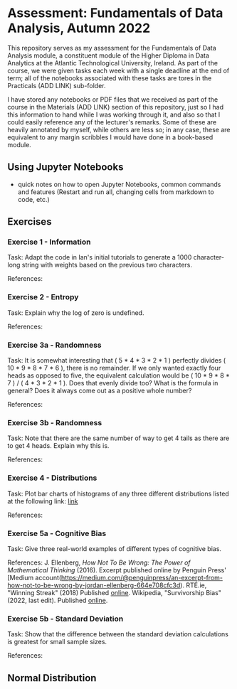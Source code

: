 # Assessment: Fundamentals of Data Analysis, Autumn 2022

This repository serves as my assessment for the Fundamentals of Data Analysis module, a constituent module of the Higher Diploma in Data Analytics at the Atlantic Technological University, Ireland. As part of the course, we were given tasks each week with a single deadline at the end of term; all of the notebooks associated with these tasks are tores in the Practicals (ADD LINK) sub-folder.

I have stored any notebooks or PDF files that we received as part of the course in the Materials (ADD LINK) section of this repository, just so I had this information to hand while I was working through it, and also so that I could easily reference any of the lecturer's remarks. Some of these are heavily annotated by myself, while others are less so; in any case, these are equivalent to any margin scribbles I would have done in a book-based module.


## Using Jupyter Notebooks
- quick notes on how to open Jupyter Notebooks, common commands and features (Restart and run all, changing cells from markdown to code, etc.)


## Exercises

### Exercise 1 - Information

Task: Adapt the code in Ian's initial tutorials to generate a 1000 character-long string with weights based on the previous two characters.

References:

### Exercise 2 - Entropy

Task: Explain why the log of zero is undefined.

References:

### Exercise 3a - Randomness 

Task: It is somewhat interesting that ( 5 * 4 * 3 * 2 * 1 ) perfectly divides ( 10 * 9 * 8 * 7 * 6 ), there is no remainder. If we only wanted exactly four heads as opposed to five, the equivalent calculation would be ( 10 * 9 * 8 * 7 ) / ( 4 * 3 * 2 * 1 ). Does that evenly divide too? What is the formula in general? Does it always come out as a positive whole number?

References:

### Exercise 3b - Randomness

Task: Note that there are the same number of way to get 4 tails as there are to get 4 heads. Explain why this is.

References:

### Exercise 4 - Distributions

Task: Plot bar charts of histograms of any three different distributions listed at the following link: [link](https://numpy.org/doc/stable/reference/random/generator.html#distributions)

References:

### Exercise 5a - Cognitive Bias

Task: Give three real-world examples of different types of cognitive bias.

References: 
J. Ellenberg, <i>How Not To Be Wrong: The Power of Mathematical Thinking</i> (2016). Excerpt published online by Penguin Press' [Medium account(https://medium.com/@penguinpress/an-excerpt-from-how-not-to-be-wrong-by-jordan-ellenberg-664e708cfc3d).
RTÉ.ie, "Winning Streak" (2018) Published [online](https://www.rte.ie/tv/programmes/932584-winning-streak/).
Wikipedia, "Survivorship Bias" (2022, last edit). Published [online](https://en.wikipedia.org/wiki/Survivorship_bias).


### Exercise 5b - Standard Deviation

Task: Show that the difference between the standard deviation calculations is greatest for small sample sizes.

References:


## Normal Distribution